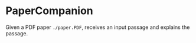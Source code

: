 # PaperCompanion

Given a PDF paper `./paper.PDF`, receives an input passage and explains the passage. 
